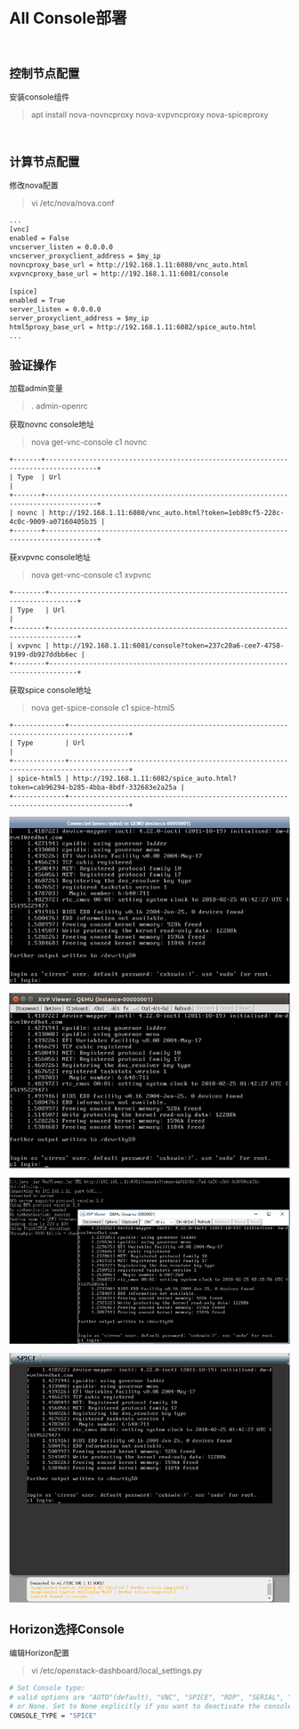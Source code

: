 # All Console部署

<br />

## 控制节点配置

安装console组件
> apt install nova-novncproxy nova-xvpvncproxy nova-spiceproxy

<br />

## 计算节点配置

修改nova配置
> vi /etc/nova/nova.conf

```
...
[vnc]
enabled = False
vncserver_listen = 0.0.0.0
vncserver_proxyclient_address = $my_ip
novncproxy_base_url = http://192.168.1.11:6080/vnc_auto.html
xvpvncproxy_base_url = http://192.168.1.11:6081/console

[spice]
enabled = True
server_listen = 0.0.0.0
server_proxyclient_address = $my_ip
html5proxy_base_url = http://192.168.1.11:6082/spice_auto.html
...
```

验证操作
---

加载admin变量
> . admin-openrc 

获取novnc console地址
> nova get-vnc-console c1 novnc
```
+-------+-----------------------------------------------------------------------------------+
| Type  | Url                                                                               |
+-------+-----------------------------------------------------------------------------------+
| novnc | http://192.168.1.11:6080/vnc_auto.html?token=1eb89cf5-228c-4c0c-9009-a07160405b35 |
+-------+-----------------------------------------------------------------------------------+
```

获xvpvnc console地址
> nova get-vnc-console c1 xvpvnc
```
+--------+-----------------------------------------------------------------------------+
| Type   | Url                                                                         |
+--------+-----------------------------------------------------------------------------+
| xvpvnc | http://192.168.1.11:6081/console?token=237c20a6-cee7-4758-9199-db927ddbb6ec |
+--------+-----------------------------------------------------------------------------+
```

获取spice console地址
> nova get-spice-console c1 spice-html5
```
+-------------+-------------------------------------------------------------------------------------+
| Type        | Url                                                                                 |
+-------------+-------------------------------------------------------------------------------------+
| spice-html5 | http://192.168.1.11:6082/spice_auto.html?token=cab96294-b285-4bba-8bdf-332683e2a25a |
+-------------+-------------------------------------------------------------------------------------+
```


![image](https://github.com/icooci/pike/blob/master/3.Nova/Snapshot/novnc.png)

![image](https://github.com/icooci/pike/blob/master/3.Nova/Snapshot/xvpviewer.png)

![image](https://github.com/icooci/pike/blob/master/3.Nova/Snapshot/xvpviewer_win.png)

![image](https://github.com/icooci/pike/blob/master/3.Nova/Snapshot/spice-html5.png)


## Horizon选择Console

编辑Horizon配置

> vi /etc/openstack-dashboard/local_settings.py 

```bash
# Set Console type:
# valid options are "AUTO"(default), "VNC", "SPICE", "RDP", "SERIAL", "MKS"
# or None. Set to None explicitly if you want to deactivate the console.
CONSOLE_TYPE = "SPICE"
```
